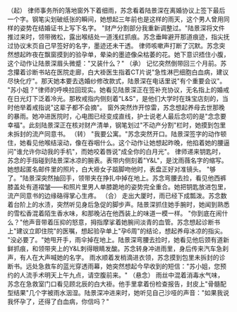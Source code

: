 （起）
律师事务所的落地窗外下着细雨，苏念看着陆景深在离婚协议上签下最后一个字。钢笔尖划破纸张的瞬间，她想起三年前也是这样的雨天，这个男人曾用同样的姿势在结婚证书上写下名字。
"财产分割部分我重新调整过。"陆景深将文件推过来时，领带微松，露出喉结处一道浅红抓痕。苏念垂眸避开那道痕迹，指尖抚过协议末页自己早签好的名字，墨迹还未干透。
律师咳嗽声打断了沉默。苏念突然想起昨夜在飘窗摸到的验孕单，晕染的墨迹像朵枯萎的花。她下意识捂住小腹，这个动作让陆景深眉头微蹙："又装什么？"
（承）
记忆突然倒带回三个月前。苏念攥着诊断书站在医院走廊，白大褂医生指着CT片说"急性淋巴细胞白血病，建议尽快化疗"。那天她本要去选婚纱修改款式，陆景深在电话里说"有个重要会议"。
"苏小姐？"律师的呼唤拉回现实。她看见陆景深正在签补充协议，无名指上的婚戒在日光灯下泛着冷光。那枚戒指内侧刻着"L&S"，是他们大学时在珠宝店刻的，当时他举着戒指说"这辈子都不会摘"。
窗外突然炸开惊雷，苏念想起养母去世那晚的暴雨。她冲进医院时，心电图已经变成直线，护士说老人最后念叨的是"念念要幸福"。此刻陆景深正在核对财产清单，钢笔划过"不动产分割"栏时，她摸到包里未拆封的流产同意书。
（转）
"我要公寓。"苏念突然开口。陆景深签字的动作顿住，她看见他喉结滚动，像在吞咽什么。这个动作让她想起昨晚，他掐着她的腰逼问"谁允许你动我的手机"，而她咬着唇说"成全你的白月光"。
律师递来钥匙时，苏念的手指碰到陆景深冰凉的腕表。表带内侧刻着"Y&L"，是沈雨薇名字的缩写。她想起匿名邮件里的照片，白大褂女子踮脚吻他时，表盘正好对准镜头。
"够了。"陆景深突然抽回手，领带夹在挣扎中掉在地上。苏念弯腰去捡，看见他西裤膝盖处有道褶皱——和照片里男人单膝跪地的姿势完全重合。她把钥匙放进包里，流产同意书的边缘硌得掌心生疼。
（合）
走出大厦时，雨已经下成瓢泼。苏念数着台阶上的水渍，突然听见身后急促的脚步声。陆景深抓住她手腕时，她闻到熟悉的雪松香混着陌生香水味，和那晚沾在他西装上的味道一模一样。
"你到底在闹什么？"他声音带着压抑的怒意，拇指摩挲着她腕间淡青的血管。苏念想起诊断书上"建议立即住院"的医嘱，想起验孕单上"孕6周"的结论，想起养母冰凉的指尖。
"没必要了。"她甩开手，雨伞掉在地上。陆景深弯腰去捡时，她看见他后颈有道新鲜抓痕，和领带夹上的Y&L刺得眼睛发酸。苏念转身冲进雨里，身后传来汽车急刹声，有人在大声喊她的名字。
雨水顺着发梢滴进衣领，苏念摸到包里未拆封的诊断书。远处急救车的蓝光穿透雨幕，她突然想起今早收到的短信："苏小姐，您预约的人流手术明天上午九点，请空腹前来。"
（悬念）
雨丝中混着消毒水气味，苏念在急救室门口看见顾北辰的白大褂。他手里拿着份检查报告，封皮上"骨髓配型结果"几个字被雨水洇湿。陆景深冲进来时，她听见自己沙哑的声音："如果我说我怀孕了，还得了白血病，你信吗？"